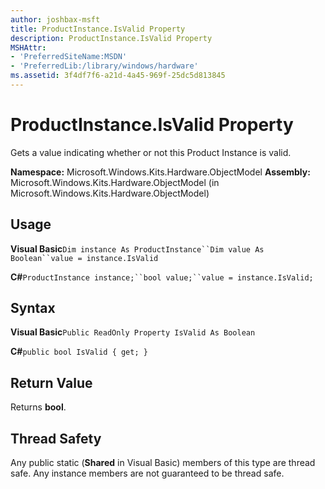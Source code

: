 ```yaml
---
author: joshbax-msft
title: ProductInstance.IsValid Property
description: ProductInstance.IsValid Property
MSHAttr:
- 'PreferredSiteName:MSDN'
- 'PreferredLib:/library/windows/hardware'
ms.assetid: 3f4df7f6-a21d-4a45-969f-25dc5d813845
---
```


# ProductInstance.IsValid Property


Gets a value indicating whether or not this Product Instance is valid.

**Namespace:** Microsoft.Windows.Kits.Hardware.ObjectModel **Assembly:** Microsoft.Windows.Kits.Hardware.ObjectModel (in Microsoft.Windows.Kits.Hardware.ObjectModel)

## Usage


**Visual Basic**`Dim instance As ProductInstance``Dim value As Boolean``value = instance.IsValid`

**C#**`ProductInstance instance;``bool value;``value = instance.IsValid;`

## Syntax


**Visual Basic**`Public ReadOnly Property IsValid As Boolean`

**C#**`public bool IsValid { get; }`

## Return Value


Returns **bool**.

## Thread Safety


Any public static (**Shared** in Visual Basic) members of this type are thread safe. Any instance members are not guaranteed to be thread safe.

 

 






